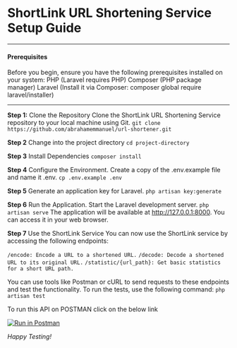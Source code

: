 # ShortLink URL Shortening Service Setup Guide

---

#### Prerequisites

Before you begin, ensure you have the following prerequisites installed on your system:
PHP (Laravel requires PHP)
Composer (PHP package manager)
Laravel (Install it via Composer: composer global require laravel/installer)

---

**Step 1:** Clone the Repository
Clone the ShortLink URL Shortening Service repository to your local machine using Git.
`git clone https://github.com/abrahamemmanuel/url-shortener.git`

**Step 2** Change into the project directory
`cd project-directory`

**Step 3** Install Dependencies
`composer install`

**Step 4** Configure the Environment. Create a copy of the .env.example file and name it .env.
`cp .env.example .env`

**Step 5** Generate an application key for Laravel.
`php artisan key:generate`

**Step 6** Run the Application. Start the Laravel development server.
`php artisan serve`
The application will be available at http://127.0.0.1:8000. You can access it in your web browser.

**Step 7** Use the ShortLink Service
You can now use the ShortLink service by accessing the following endpoints:

`/encode: Encode a URL to a shortened URL.`
`/decode: Decode a shortened URL to its original URL.`
`/statistic/{url_path}: Get basic statistics for a short URL path.`

You can use tools like Postman or cURL to send requests to these endpoints and test the functionality.
To run the tests, use the following command:
`php artisan test`

To run this API on POSTMAN click on the below link

[![Run in Postman](https://run.pstmn.io/button.svg)](https://documenter.getpostman.com/view/5744463/2s9YXcdQMd)

_Happy Testing!_
